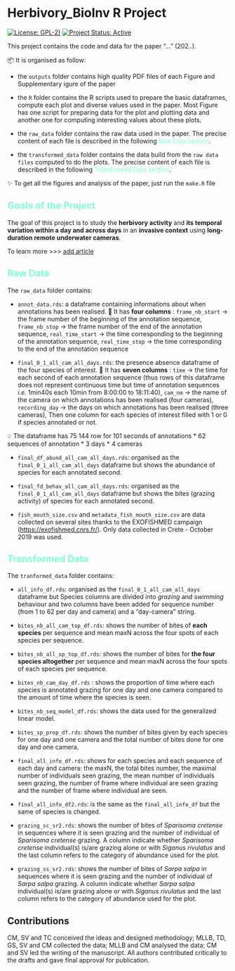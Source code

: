 
# Herbivory_BioInv R Project

<!-- badges: start -->

[![License:
GPL-2)](https://img.shields.io/badge/License-GPL%202-blue.svg)](https://choosealicense.com/licenses/gpl-2.0/)
[![Project Status:
Active](https://www.repostatus.org/badges/latest/active.svg)](https://www.repostatus.org/#active)
<!-- badges: end -->

This project contains the code and data for the paper “…” (202..).

:package: It is organised as follow:

-   the `outputs` folder contains high quality PDF files of each Figure
    and Supplementary igure of the paper

-   the `R` folder contains the R scripts used to prepare the basic
    dataframes, compute each plot and diverse values used in the paper.
    Most Figure has one script for preparing data for the plot and
    plotting data and another one for computing interesting values about
    these plots.

-   the `raw_data` folder contains the raw data used in the paper. The
    precise content of each file is described in the following <span
    style="color: aquamarine;">Raw Data section</span>.

-   the `transformed_data` folder contains the data build from the
    `raw data files` computed to do the plots. The precise content of
    each file is described in the following <span
    style="color: aquamarine;">Transformed Data section</span>.

:sparkles: To get all the figures and analysis of the paper, just run
the `make.R` file

## <span style="color: aquamarine;">Goals of the Project</span>

The goal of this project is to study the **herbivory activity** and
**its temporal variation within a day and across days** in an **invasive
context** using **long-duration remote underwater cameras**.

To learn more \>\>\> [add article](link_to_add)

## <span style="color: aquamarine;">Raw Data</span>

The `raw_data` folder contains:

-   `annot_data.rds`: a dataframe containing informations about when
    annotations has been realised. :wrench: It has **four columns** :
    `frame_nb_start` -> the frame number of the beginning of the
    annotation sequence, `frame_nb_stop` -> the frame number of the end
    of the annotation sequence, `real_time_start` -> the time
    corresponding to the beginning of the annotation sequence,
    `real_time_stop` -> the time corresponding to the end of the
    annotation sequence

-   `final_0_1_all_cam_all_days.rds`: the presence absence dataframe of
    the four species of interest. :wrench: It has **seven columns** :
    `time` -> the time for each second of each annotation sequence (thus
    rows of this dataframe does not represent continuous time but time
    of annotation sequences *i.e.* 1min40s each 10min from 8:00:00 to
    18:11:40), `cam_nm` -> the name of the camera on which annotations
    has been realised (four cameras), `recording_day` -> the days on
    which annotations has been realised (three cameras), Then one column
    for each species of interest filled with 1 or 0 if species annotated
    or not.

:bulb: The dataframe has 75 144 row for 101 seconds of annotations \* 62
sequences of annotation \* 3 days \* 4 cameras

-   `final_df_abund_all_cam_all_days.rds`: organised as the
    `final_0_1_all_cam_all_days` dataframe but shows the abundance of
    species for each annotated second.

-   `final_fd_behav_all_cam_all_days.rds`: organised as the
    `final_0_1_all_cam_all_days` dataframe but shows the bites (grazing
    activity) of species for each annotated second.

-   `fish_mouth_size.csv` and `metadata_fish_mouth_size.csv` are data
    collected on several sites thanks to the EXOFISHMED campaign
    (<https://exofishmed.cnrs.fr/>). Only data collected in Crete -
    October 2019 was used.

## <span style="color: aquamarine;">Transformed Data</span>

The `tranformed_data` folder contains:

-   `all_info_df.rds`: organised as the `final_0_1_all_cam_all_days`
    dataframe but Species columns are divided into *grazing* and
    *swimming* behaviour and two columns have been added for sequence
    number (from 1 to 62 per day and camera) and a “day-camera” string.

-   `bites_nb_all_cam_top_df.rds`: shows the number of bites of **each
    species** per sequence and mean maxN across the four spots of each
    species per sequence.

-   `bites_nb_all_sp_top_df.rds`: shows the number of bites for **the
    four species altogether** per sequence and mean maxN across the four
    spots of each species per sequence.

-   `bites_nb_cam_day_df.rds` : shows the proportion of time where each
    species is annotated grazing for one day and one camera compared to
    the amount of time where the species is seen.

-   `bites_nb_seq_model_df.rds`: shows the data used for the generalized
    linear model.

-   `bites_sp_prop_df.rds`: shows the number of bites given by each
    species for one day and one camera and the total number of bites
    done for one day and one camera.

-   `final_all_info_df.rds`: shows for each species and each sequence of
    each day and camera: the maxN, the total bites number, the maximal
    number of individuals seen grazing, the mean number of individuals
    seen grazing, the number of frame where individual are seen grazing
    and the number of frame where individual are seen.

-   `final_all_info_df2.rds`: is the same as the `final_all_info_df` but
    the same of species is changed.

-   `grazing_sc_sr2.rds`: shows the number of bites of *Sparisoma
    cretense* in sequences where it is seen grazing and the number of
    individual of *Sparisoma cretense* grazing. A column indicate
    whether *Sparisoma cretense* individual(s) is/are grazing alone or
    with *Siganus rivulatus* and the last column refers to the category
    of abundance used for the plot.

-   `grazing_ss_sr2.rds`: shows the number of bites of *Sarpa salpa* in
    sequences where it is seen grazing and the number of individual of
    *Sarpa salpa* grazing. A column indicate whether *Sarpa salpa*
    individual(s) is/are grazing alone or with *Siganus rivulatus* and
    the last column refers to the category of abundance used for the
    plot.

## Contributions

CM, SV and TC conceived the ideas and designed methodology; MLLB, TD,
GS, SV and CM collected the data; MLLB and CM analysed the data; CM and
SV led the writing of the manuscript. All authors contributed critically
to the drafts and gave final approval for publication.
